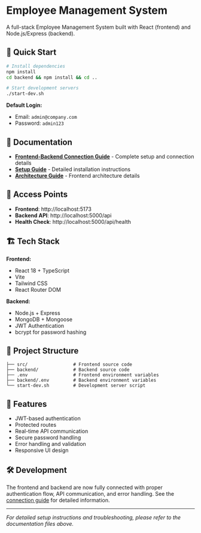 # Employee Management System

A full-stack Employee Management System built with React (frontend) and Node.js/Express (backend).

## 🚀 Quick Start

```bash
# Install dependencies
npm install
cd backend && npm install && cd ..

# Start development servers
./start-dev.sh
```

**Default Login:**
- Email: `admin@company.com`
- Password: `admin123`

## 📖 Documentation

- **[Frontend-Backend Connection Guide](./FRONTEND_BACKEND_CONNECTION_GUIDE.md)** - Complete setup and connection details
- **[Setup Guide](./COMPLETE_SETUP_GUIDE.md)** - Detailed installation instructions
- **[Architecture Guide](./FRONTEND_ARCHITECTURE_FIX.md)** - Frontend architecture details

## 🔗 Access Points

- **Frontend**: http://localhost:5173
- **Backend API**: http://localhost:5000/api
- **Health Check**: http://localhost:5000/api/health

## 🏗️ Tech Stack

**Frontend:**
- React 18 + TypeScript
- Vite
- Tailwind CSS
- React Router DOM

**Backend:**
- Node.js + Express
- MongoDB + Mongoose
- JWT Authentication
- bcrypt for password hashing

## 📁 Project Structure

```
├── src/                 # Frontend source code
├── backend/             # Backend source code
├── .env                 # Frontend environment variables
├── backend/.env         # Backend environment variables
└── start-dev.sh         # Development server script
```

## 🔐 Features

- JWT-based authentication
- Protected routes
- Real-time API communication
- Secure password handling
- Error handling and validation
- Responsive UI design

## 🛠️ Development

The frontend and backend are now fully connected with proper authentication flow, API communication, and error handling. See the [connection guide](./FRONTEND_BACKEND_CONNECTION_GUIDE.md) for detailed information.

---

*For detailed setup instructions and troubleshooting, please refer to the documentation files above.*